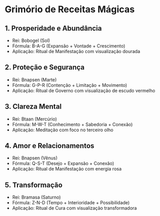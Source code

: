 # Grimório de Receitas Mágicas

## 1. Prosperidade e Abundância
- Rei: Bobogel (Sol)
- Fórmula: B-A-G (Expansão + Vontade + Crescimento)
- Aplicação: Ritual de Manifestação com visualização dourada

## 2. Proteção e Segurança
- Rei: Bnapsen (Marte)
- Fórmula: G-P-R (Contenção + Limitação + Movimento)
- Aplicação: Ritual de Governo com visualização de escudo vermelho

## 3. Clareza Mental
- Rei: Btaan (Mercúrio)
- Fórmula: M-W-T (Conhecimento + Sabedoria + Conexão)
- Aplicação: Meditação com foco no terceiro olho

## 4. Amor e Relacionamentos
- Rei: Bnapsen (Vênus)
- Fórmula: Q-S-T (Desejo + Expansão + Conexão)
- Aplicação: Ritual de Manifestação com energia rosa

## 5. Transformação
- Rei: Bramasa (Saturno)
- Fórmula: Z-N-D (Tempo + Interioridade + Possibilidade)
- Aplicação: Ritual de Cura com visualização transformadora